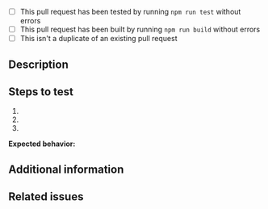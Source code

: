 * [ ] This pull request has been tested by running `npm run test` without errors
* [ ] This pull request has been built by running `npm run build` without errors
* [ ] This isn't a duplicate of an existing pull request

## Description

<!-- Description of the pull request -->

## Steps to test

1. <!-- First step -->
2. <!-- Second step -->
3. <!-- and so on... -->

**Expected behavior:** <!-- What should happen -->

## Additional information

<!-- Please provide any additional information that can help us review your contribution. -->

## Related issues

<!-- If this pull request resolves an issue, please indicate the issue number here, e.g. 'Resolves #42' -->
